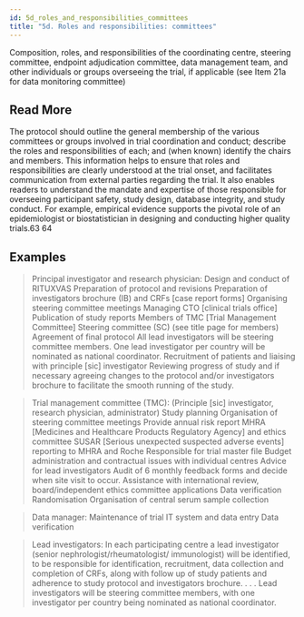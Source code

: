 ```yaml
---
id: 5d_roles_and_responsibilities_committees
title: "5d. Roles and responsibilities: committees"
---
```

Composition, roles, and responsibilities of the coordinating centre, steering committee, endpoint adjudication committee, data management team, and other individuals or groups overseeing the trial, if applicable (see Item 21a for data monitoring committee)

## Read More

The protocol should outline the general membership of the various committees or groups involved in trial coordination and conduct; describe the roles and responsibilities of each; and (when known) identify the chairs and members. This information helps to ensure that roles and responsibilities are clearly understood at the trial onset, and facilitates communication from external parties regarding the trial. It also enables readers to understand the mandate and expertise of those responsible for overseeing participant safety, study design, database integrity, and study conduct. For example, empirical evidence supports the pivotal role of an epidemiologist or biostatistician in designing and conducting higher quality trials.63 64

## Examples

> Principal investigator and research physician:
Design and conduct of RITUXVAS
Preparation of protocol and revisions
Preparation of investigators brochure (IB) and CRFs [case report forms]
Organising steering committee meetings
Managing CTO [clinical trials office]
Publication of study reports
Members of TMC [Trial Management Committee]
Steering committee (SC)
(see title page for members)
Agreement of final protocol
All lead investigators will be steering committee members. One lead investigator per country will be nominated as national coordinator.
Recruitment of patients and liaising with principle [sic] investigator
Reviewing progress of study and if necessary agreeing changes to the protocol and/or investigators brochure to facilitate the smooth running of the study.

> Trial management committee (TMC):
(Principle [sic] investigator, research physician, administrator)
Study planning
Organisation of steering committee meetings
Provide annual risk report MHRA [Medicines and Healthcare Products Regulatory Agency] and ethics committee
SUSAR [Serious unexpected suspected adverse events] reporting to MHRA and Roche
Responsible for trial master file
Budget administration and contractual issues with individual centres
Advice for lead investigators
Audit of 6 monthly feedback forms and decide when site visit to occur.
Assistance with international review, board/independent ethics committee applications
Data verification
Randomisation
Organisation of central serum sample collection

> Data manager:
Maintenance of trial IT system and data entry
Data verification

> Lead investigators:
In each participating centre a lead investigator (senior nephrologist/rheumatologist/ immunologist) will be identified, to be responsible for identification, recruitment, data collection and completion of CRFs, along with follow up of study patients and adherence to study protocol and investigators brochure. . . . Lead investigators will be steering committee members, with one investigator per country being nominated as national coordinator.